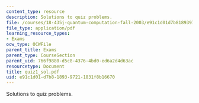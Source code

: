 ```yaml
---
content_type: resource
description: Solutions to quiz problems.
file: /courses/18-435j-quantum-computation-fall-2003/e91c1d01d7b8189397211831f8b16670_quiz1_sol.pdf
file_type: application/pdf
learning_resource_types:
- Exams
ocw_type: OCWFile
parent_title: Exams
parent_type: CourseSection
parent_uid: 766f9880-d5c8-4376-4bd0-ed6a2d4d63ac
resourcetype: Document
title: quiz1_sol.pdf
uid: e91c1d01-d7b8-1893-9721-1831f8b16670
---
```

Solutions to quiz problems.

